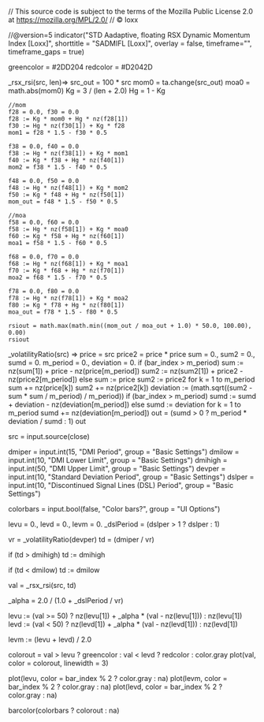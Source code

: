 // This source code is subject to the terms of the Mozilla Public License 2.0 at https://mozilla.org/MPL/2.0/
// © loxx

//@version=5
indicator("STD Aadaptive, floating RSX Dynamic Momentum Index [Loxx]", shorttitle = "SADMIFL [Loxx]", 
     overlay = false, 
     timeframe="", 
     timeframe_gaps = true)

greencolor = #2DD204
redcolor = #D2042D 

_rsx_rsi(src, len)=>
    src_out = 100 * src
    mom0 = ta.change(src_out)
    moa0 = math.abs(mom0)
    Kg = 3 / (len + 2.0)
    Hg = 1 - Kg
 
    //mom
    f28 = 0.0, f30 = 0.0
    f28 := Kg * mom0 + Hg * nz(f28[1])
    f30 := Hg * nz(f30[1]) + Kg * f28
    mom1 = f28 * 1.5 - f30 * 0.5
 
    f38 = 0.0, f40 = 0.0
    f38 := Hg * nz(f38[1]) + Kg * mom1
    f40 := Kg * f38 + Hg * nz(f40[1])
    mom2 = f38 * 1.5 - f40 * 0.5
 
    f48 = 0.0, f50 = 0.0
    f48 := Hg * nz(f48[1]) + Kg * mom2
    f50 := Kg * f48 + Hg * nz(f50[1])
    mom_out = f48 * 1.5 - f50 * 0.5
 
    //moa
    f58 = 0.0, f60 = 0.0
    f58 := Hg * nz(f58[1]) + Kg * moa0
    f60 := Kg * f58 + Hg * nz(f60[1])
    moa1 = f58 * 1.5 - f60 * 0.5
 
    f68 = 0.0, f70 = 0.0
    f68 := Hg * nz(f68[1]) + Kg * moa1
    f70 := Kg * f68 + Hg * nz(f70[1])
    moa2 = f68 * 1.5 - f70 * 0.5
 
    f78 = 0.0, f80 = 0.0
    f78 := Hg * nz(f78[1]) + Kg * moa2
    f80 := Kg * f78 + Hg * nz(f80[1])
    moa_out = f78 * 1.5 - f80 * 0.5
 
    rsiout = math.max(math.min((mom_out / moa_out + 1.0) * 50.0, 100.00), 0.00)
    rsiout
    
_volatilityRatio(src) =>
    price = src
    price2 = price * price
    sum = 0., sum2 = 0., sumd = 0.
    m_period = 0., deviation = 0.
    if (bar_index > m_period) 
        sum := nz(sum[1]) + price - nz(price[m_period])
        sum2 := nz(sum2[1]) + price2 - nz(price2[m_period])
    else 
        sum := price
        sum2 := price2
        for k = 1 to m_period
            sum += nz(price[k])
            sum2 += nz(price2[k])
    deviation := (math.sqrt((sum2 - sum * sum / m_period) / m_period))
    if (bar_index > m_period)
        sumd := sumd + deviation - nz(deviation[m_period])
    else 
        sumd := deviation
        for k = 1 to m_period
            sumd += nz(deviation[m_period])
    out = (sumd > 0 ?  m_period * deviation / sumd : 1)
    out
    
src = input.source(close)

dmiper = input.int(15, "DMI Period", group = "Basic Settings")
dmilow = input.int(10, "DMI Lower Limit", group = "Basic Settings")
dmihigh = input.int(50, "DMI Upper Limit", group = "Basic Settings")
devper = input.int(10, "Standard Deviation Period", group = "Basic Settings")
dslper = input.int(10, "Discontinued Signal Lines (DSL) Period", group = "Basic Settings")

colorbars = input.bool(false, "Color bars?", group = "UI Options")

levu = 0., levd = 0., levm = 0.
_dslPeriod = (dslper > 1 ? dslper : 1)

vr = _volatilityRatio(devper) 
td = (dmiper / vr)

if (td > dmihigh)
    td := dmihigh
    
if (td < dmilow)
    td := dmilow

val = _rsx_rsi(src, td)

_alpha = 2.0 / (1.0 + _dslPeriod / vr)

levu := (val >= 50) ? nz(levu[1]) + _alpha * (val - nz(levu[1])) : nz(levu[1])
levd := (val < 50) ? nz(levd[1]) + _alpha * (val - nz(levd[1])) : nz(levd[1])

levm := (levu + levd) / 2.0

colorout = val > levu ? greencolor : val < levd ? redcolor : color.gray
plot(val, color = colorout, linewidth = 3)

plot(levu, color = bar_index % 2 ? color.gray : na)
plot(levm, color = bar_index % 2 ? color.gray : na)
plot(levd, color = bar_index % 2 ? color.gray : na)

barcolor(colorbars ? colorout : na)



























